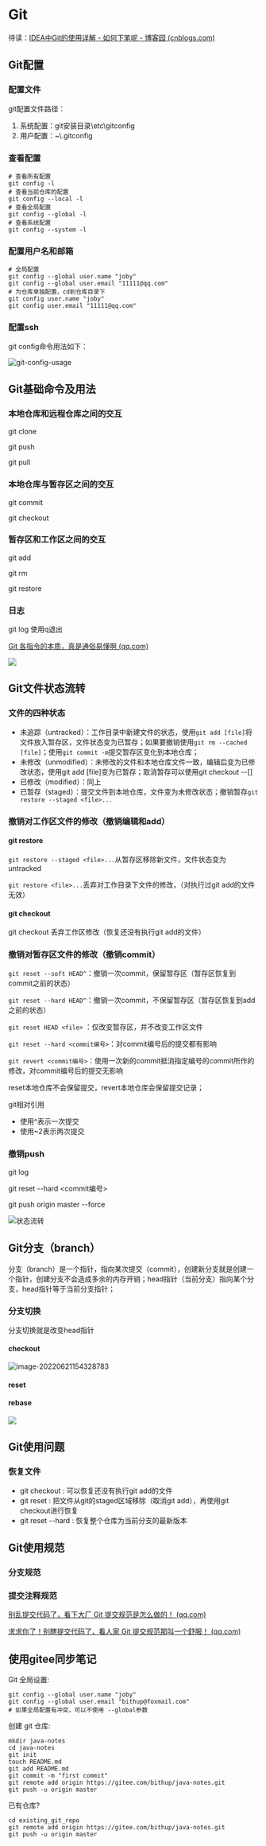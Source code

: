 # Git

待读：[IDEA中Git的使用详解 - 如何下笔呢 - 博客园 (cnblogs.com)](https://www.cnblogs.com/niudaben/p/12017898.html)

## Git配置

### 配置文件

git配置文件路径：

1. 系统配置：git安装目录\etc\gitconfig
2. 用户配置：~\\.gitconfig

### 查看配置

```shell
# 查看所有配置
git config -l
# 查看当前仓库的配置
git config --local -l
# 查看全局配置
git config --global -l
# 查看系统配置
git config --system -l
```

### 配置用户名和邮箱

```shell
# 全局配置
git config --global user.name "joby"
git config --global user.email "11111@qq.com"
# 为仓库单独配置，cd到仓库目录下
git config user.name "joby"
git config user.email "11111@qq.com"
```



### 配置ssh

git config命令用法如下：

![git-config-usage](img/git-config-usage-16376601567584.png)



## Git基础命令及用法

### 本地仓库和远程仓库之间的交互

git clone

git push

git pull

### 本地仓库与暂存区之间的交互

git commit

git checkout

### 暂存区和工作区之间的交互

git add

git rm

git restore

### 日志

git log 使用q退出

[Git 各指令的本质，真是通俗易懂啊 (qq.com)](https://mp.weixin.qq.com/s/_Klu56D9pN_slPidhytd4g)

![](img/git-terminal.png)

## Git文件状态流转

### 文件的四种状态

- 未追踪（untracked）：工作目录中新建文件的状态，使用`git add [file]`将文件放入暂存区，文件状态变为已暂存；如果要撤销使用`git rm --cached [file]`；使用`git commit -m`提交暂存区变化到本地仓库；
- 未修改（unmodified）：未修改的文件和本地仓库文件一致，编辑后变为已修改状态，使用git add [file]变为已暂存；取消暂存可以使用git checkout --[]
- 已修改（modified）：同上
- 已暂存（staged）：提交文件到本地仓库，文件变为未修改状态；撤销暂存`git restore --staged <file>...`



### 撤销对工作区文件的修改（撤销编辑和add）

#### git restore

`git restore --staged <file>...`从暂存区移除新文件，文件状态变为untracked

`git restore <file>...`丢弃对工作目录下文件的修改，（对执行过git add的文件无效）

#### git checkout

git checkout <file> 丢弃工作区修改（恢复还没有执行git add的文件）



### 撤销对暂存区文件的修改（撤销commit）

`git reset --soft HEAD^`：撤销一次commit，保留暂存区（暂存区恢复到commit之前的状态）

`git reset --hard HEAD^`：撤销一次commit，不保留暂存区（暂存区恢复到add之前的状态）

`git reset HEAD <file>` ：仅改变暂存区，并不改变工作区文件

`git reset --hard <commit编号>`：对commit编号后的提交都有影响

`git revert <commit编号>`：使用一次新的commit抵消指定编号的commit所作的修改，对commit编号后的提交无影响



reset本地仓库不会保留提交，revert本地仓库会保留提交记录；

git相对引用

- 使用^表示一次提交
- 使用~2表示两次提交

### 撤销push

git log

git reset --hard <commit编号>

git push origin master --force







![状态流转](img/u=2640741206,444576451&fm=173&app=49&f=JPEG.jpeg)







## Git分支（branch）

分支（branch）是一个指针，指向某次提交（commit），创建新分支就是创建一个指针，创建分支不会造成多余的内存开销；head指针（当前分支）指向某个分支，head指针等于当前分支指针；

### 分支切换

分支切换就是改变head指针

#### checkout

![image-20220621154328783](img/image-20220621154328783.png)

#### reset



#### rebase



![](img/git-checkout.png)

## Git使用问题

### 恢复文件

- git checkout : 可以恢复还没有执行git add的文件
- git reset : 把文件从git的staged区域移除（取消git add），再使用git checkout进行恢复
- git reset --hard : 恢复整个仓库为当前分支的最新版本

## Git使用规范

### 分支规范

### 提交注释规范

[别乱提交代码了，看下大厂 Git 提交规范是怎么做的！ (qq.com)](https://mp.weixin.qq.com/s/39NTALGqA6FHk34ikSw0Yw)

[求求你了！别瞎提交代码了，看人家 Git 提交规范那叫一个舒服！ (qq.com)](https://mp.weixin.qq.com/s/VUzOwjLAhHcTEbA-EnQemQ)

## 使用gitee同步笔记

Git 全局设置:

```shell
git config --global user.name "joby"
git config --global user.email "bithup@foxmail.com"
# 如果全局配置有冲突，可以不使用 --global参数
```

创建 git 仓库:

```shell
mkdir java-notes
cd java-notes
git init
touch README.md
git add README.md
git commit -m "first commit"
git remote add origin https://gitee.com/bithup/java-notes.git
git push -u origin master
```

已有仓库?

```shell
cd existing_git_repo
git remote add origin https://gitee.com/bithup/java-notes.git
git push -u origin master
```
